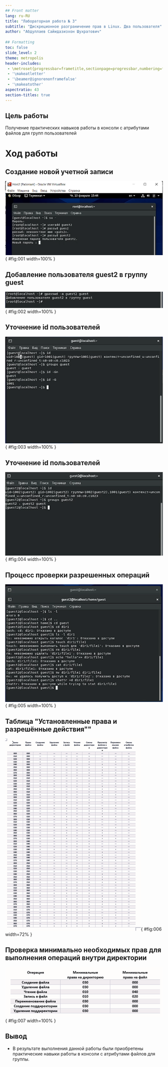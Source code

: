 ```yaml
---
## Front matter
lang: ru-RU
title: "Лабораторная работа № 3"
subtitle: "Дискреционное разграничение прав в Linux. Два пользователя"
author: "Абдуллаев Сайидазизхон Шухратович"

## Formatting
toc: false
slide_level: 2
theme: metropolis
header-includes: 
 - \metroset{progressbar=frametitle,sectionpage=progressbar,numbering=fraction}
 - '\makeatletter'
 - '\beamer@ignorenonframefalse'
 - '\makeatother'
aspectratio: 43
section-titles: true
---
```


## Цель работы

Получение практических навыков работы в консоли с атрибутами файлов для групп пользователей


# Ход работы

## Создание новой учетной записи

![](image/pres/1.png){ #fig:001 width=100% }

## Добавление пользователя guest2 в группу guest

![](image/pres/2.png){ #fig:002 width=100% }

## Уточнение id пользователей

![](image/pres/3.png){ #fig:003 width=100% }

## Уточнение id пользователей
![](image/pres/4.png){ #fig:004 width=100% }

## Процесс проверки разрешенных операций

![](image/pres/5.png){ #fig:005 width=100% }

## Таблица "Установленные права и разрешённые действия""

![](image/pres/6.png){ #fig:006 width=72% }

## Проверка минимально необходимых прав для выполнения операций внутри директории

![](image/pres/7.png){ #fig:007 width=100% }

## Вывод

- В результате выполнения данной работы были приобретены практические навыки работы в консоли с атрибутами файлов для группы.